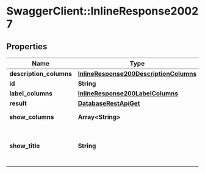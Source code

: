 # SwaggerClient::InlineResponse20027

## Properties
Name | Type | Description | Notes
------------ | ------------- | ------------- | -------------
**description_columns** | [**InlineResponse200DescriptionColumns**](InlineResponse200DescriptionColumns.md) |  | [optional] 
**id** | **String** | The item id | [optional] 
**label_columns** | [**InlineResponse200LabelColumns**](InlineResponse200LabelColumns.md) |  | [optional] 
**result** | [**DatabaseRestApiGet**](DatabaseRestApiGet.md) |  | [optional] 
**show_columns** | **Array&lt;String&gt;** | A list of columns | [optional] 
**show_title** | **String** | A title to render. Will be translated by babel | [optional] 

